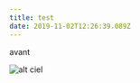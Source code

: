 ```yaml
---
title: test
date: 2019-11-02T12:26:39.089Z
---
```

avant

![alt ciel](/uploads/neige.jpg "un ciel")
